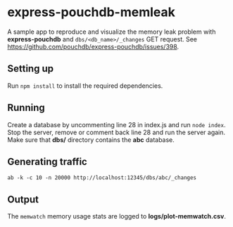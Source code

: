 # express-pouchdb-memleak

A sample app to reproduce and visualize the memory leak problem with **express-pouchdb**
and `dbs/<db_name>/_changes` GET request. See https://github.com/pouchdb/express-pouchdb/issues/398.

## Setting up

Run `npm install` to install the required dependencies.

## Running

Create a database by uncommenting line 28 in index.js and run `node index`.
Stop the server, remove or comment back line 28 and run the server again.
Make sure that **dbs/** directory contains the **abc** database.


## Generating traffic

`ab -k -c 10 -n 20000 http://localhost:12345/dbs/abc/_changes`

## Output

The `memwatch` memory usage stats are logged to **logs/plot-memwatch.csv**.
